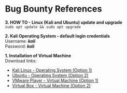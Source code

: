 # Bug Bounty References

<strong>3. HOW TO - Linux (Kali and Ubuntu) update and upgrade </strong></br>
``` sudo apt update && sudo apt upgrade ```

<strong>2. Kali Operating System - default login credentials</strong></br>
Username: ***kali*** </br>
Password: ***kali***

<strong>1. Installation of Virtual Machine</strong></br>
Download links:
* [Kali Linux - Operating System (Option 1)](https://www.kali.org/get-kali/#kali-virtual-machines)</br>
* [Ubuntu - Operating System (Option 2)](https://ubuntu.com/download/desktop)</br>
* [VMware Player - Virtual Machine (Option 1)](https://www.vmware.com/asean/products/workstation-player/workstation-player-evaluation.html)</br>
* [Virtual Box - Virtual Machine (Option 2)](https://www.virtualbox.org/wiki/Downloads)</br>





